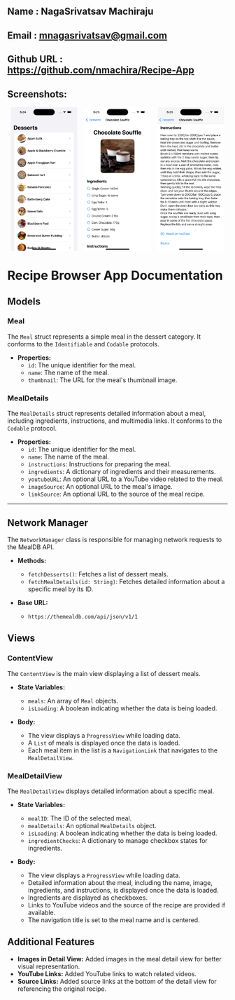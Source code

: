 ## Name       : NagaSrivatsav Machiraju
## Email      : mnagasrivatsav@gmail.com
## Github URL : https://github.com/nmachira/Recipe-App

## Screenshots:

<div style="display: flex; justify-content: space-around;">
    <img src="Images/SC1.png" alt="App Overview 1" style="width: 30%;"/>
    <img src="Images/SC2.png" alt="App Overview 2" style="width: 30%;"/>
    <img src="Images/SC3.png" alt="App Overview 3" style="width: 30%;"/>
</div>

# Recipe Browser App Documentation

## Models

### Meal

The `Meal` struct represents a simple meal in the dessert category. It conforms to the `Identifiable` and `Codable` protocols.

- **Properties:**
  - `id`: The unique identifier for the meal.
  - `name`: The name of the meal.
  - `thumbnail`: The URL for the meal's thumbnail image.

### MealDetails

The `MealDetails` struct represents detailed information about a meal, including ingredients, instructions, and multimedia links. It conforms to the `Codable` protocol.

- **Properties:**
  - `id`: The unique identifier for the meal.
  - `name`: The name of the meal.
  - `instructions`: Instructions for preparing the meal.
  - `ingredients`: A dictionary of ingredients and their measurements.
  - `youtubeURL`: An optional URL to a YouTube video related to the meal.
  - `imageSource`: An optional URL to the meal's image.
  - `linkSource`: An optional URL to the source of the meal recipe.

---

## Network Manager

The `NetworkManager` class is responsible for managing network requests to the MealDB API.

- **Methods:**
  - `fetchDesserts()`: Fetches a list of dessert meals.
  - `fetchMealDetails(id: String)`: Fetches detailed information about a specific meal by its ID.

- **Base URL:**
  - `https://themealdb.com/api/json/v1/1`

## Views

### ContentView

The `ContentView` is the main view displaying a list of dessert meals.

- **State Variables:**
  - `meals`: An array of `Meal` objects.
  - `isLoading`: A boolean indicating whether the data is being loaded.

- **Body:**
  - The view displays a `ProgressView` while loading data.
  - A `List` of meals is displayed once the data is loaded.
  - Each meal item in the list is a `NavigationLink` that navigates to the `MealDetailView`.

### MealDetailView

The `MealDetailView` displays detailed information about a specific meal.

- **State Variables:**
  - `mealID`: The ID of the selected meal.
  - `mealDetails`: An optional `MealDetails` object.
  - `isLoading`: A boolean indicating whether the data is being loaded.
  - `ingredientChecks`: A dictionary to manage checkbox states for ingredients.

- **Body:**
  - The view displays a `ProgressView` while loading data.
  - Detailed information about the meal, including the name, image, ingredients, and instructions, is displayed once the data is loaded.
  - Ingredients are displayed as checkboxes.
  - Links to YouTube videos and the source of the recipe are provided if available.
  - The navigation title is set to the meal name and is centered.


## Additional Features

- **Images in Detail View:** Added images in the meal detail view for better visual representation.
- **YouTube Links:** Added YouTube links to watch related videos.
- **Source Links:** Added source links at the bottom of the detail view for referencing the original recipe.
